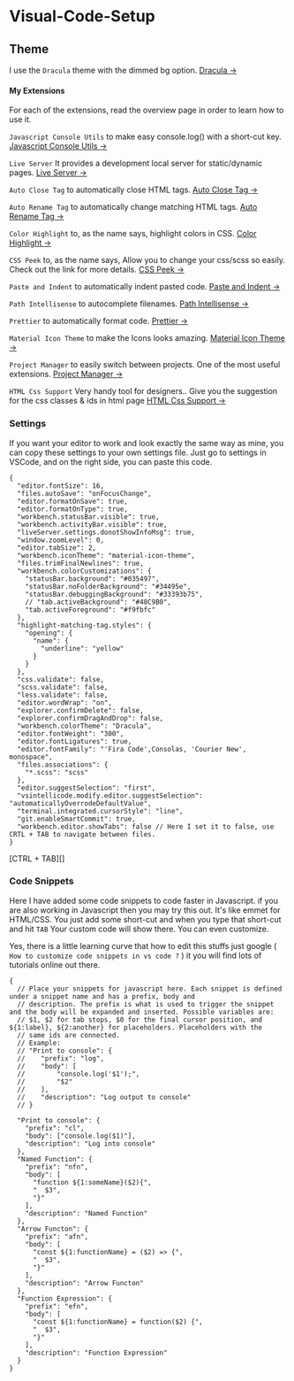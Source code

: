 # Visual-Code-Setup

## Theme

I use the `Dracula` theme with the dimmed bg option. [Dracula &rarr;](https://draculatheme.com/visual-studio-code/)

#### My Extensions

For each of the extensions, read the overview page in order to learn how to use it.

`Javascript Console Utils` to make easy console.log() with a short-cut key. [Javascript Console Utils &rarr;](https://marketplace.visualstudio.com/items?itemName=whtouche.vscode-js-console-utils)

`Live Server` It provides a development local server for static/dynamic pages. [Live Server &rarr;](https://github.com/ritwickdey/vscode-live-server/blob/master/docs/settings.md)

`Auto Close Tag` to automatically close HTML tags. [Auto Close Tag &rarr;](https://marketplace.visualstudio.com/items?itemName=formulahendry.auto-close-tag)

`Auto Rename Tag` to automatically change matching HTML tags. [Auto Rename Tag &rarr;](https://marketplace.visualstudio.com/items?itemName=formulahendry.auto-rename-tag)

`Color Highlight` to, as the name says, highlight colors in CSS. [Color Highlight &rarr;](https://marketplace.visualstudio.com/items?itemName=naumovs.color-highlight)

`CSS Peek` to, as the name says, Allow you to change your css/scss so easily. Check out the link for more details. [CSS Peek &rarr;](https://marketplace.visualstudio.com/items?itemName=pranaygp.vscode-css-peek)

`Paste and Indent` to automatically indent pasted code. [Paste and Indent &rarr;](https://marketplace.visualstudio.com/items?itemName=Rubymaniac.vscode-paste-and-indent)

`Path Intellisense` to autocomplete filenames. [Path Intellisense &rarr;](https://marketplace.visualstudio.com/items?itemName=christian-kohler.path-intellisense)

`Prettier` to automatically format code. [Prettier &rarr;](https://marketplace.visualstudio.com/items?itemName=esbenp.prettier-vscode)

`Material Icon Theme` to make the Icons looks amazing. [Material Icon Theme &rarr;](https://github.com/PKief/vscode-material-icon-theme)

`Project Manager` to easily switch between projects. One of the most useful extensions. [Project Manager &rarr;](https://marketplace.visualstudio.com/items?itemName=alefragnani.project-manager)

`HTML Css Support` Very handy tool for designers.. Give you the suggestion for the css classes & ids in html page [HTML Css Support &rarr;](https://marketplace.visualstudio.com/items?itemName=ecmel.vscode-html-css)

### Settings

If you want your editor to work and look exactly the same way as mine, you can copy these settings to your own settings file. Just go to settings in VSCode, and on the right side, you can paste this code.

```
{
  "editor.fontSize": 16,
  "files.autoSave": "onFocusChange",
  "editor.formatOnSave": true,
  "editor.formatOnType": true,
  "workbench.statusBar.visible": true,
  "workbench.activityBar.visible": true,
  "liveServer.settings.donotShowInfoMsg": true,
  "window.zoomLevel": 0,
  "editor.tabSize": 2,
  "workbench.iconTheme": "material-icon-theme",
  "files.trimFinalNewlines": true,
  "workbench.colorCustomizations": {
    "statusBar.background": "#035497",
    "statusBar.noFolderBackground": "#34495e",
    "statusBar.debuggingBackground": "#33393b75",
    // "tab.activeBackground": "#48C9B0",
    "tab.activeForeground": "#f9fbfc"
  },
  "highlight-matching-tag.styles": {
    "opening": {
      "name": {
        "underline": "yellow"
      }
    }
  },
  "css.validate": false,
  "scss.validate": false,
  "less.validate": false,
  "editor.wordWrap": "on",
  "explorer.confirmDelete": false,
  "explorer.confirmDragAndDrop": false,
  "workbench.colorTheme": "Dracula",
  "editor.fontWeight": "300",
  "editor.fontLigatures": true,
  "editor.fontFamily": "'Fira Code',Consolas, 'Courier New', monospace",
  "files.associations": {
    "*.scss": "scss"
  },
  "editor.suggestSelection": "first",
  "vsintellicode.modify.editor.suggestSelection": "automaticallyOverrodeDefaultValue",
  "terminal.integrated.cursorStyle": "line",
  "git.enableSmartCommit": true,
  "workbench.editor.showTabs": false // Here I set it to false, use CRTL + TAB to navigate between files.
}

```

[CTRL + TAB][]

### Code Snippets

Here I have added some code snippets to code faster in Javascript. if you are also working in Javascript then you may try this out.
It's like emmet for HTML/CSS. You just add some short-cut and when you type that short-cut and hit `TAB` Your custom code will show there. You can even customize.

Yes, there is a little learning curve that how to edit this stuffs just google ( `How to customize code snippets in vs code ?` ) it you will find lots of tutorials online out there.

```
{
  // Place your snippets for javascript here. Each snippet is defined under a snippet name and has a prefix, body and
  // description. The prefix is what is used to trigger the snippet and the body will be expanded and inserted. Possible variables are:
  // $1, $2 for tab stops, $0 for the final cursor position, and ${1:label}, ${2:another} for placeholders. Placeholders with the
  // same ids are connected.
  // Example:
  // "Print to console": {
  // 	"prefix": "log",
  // 	"body": [
  // 		"console.log('$1');",
  // 		"$2"
  // 	],
  // 	"description": "Log output to console"
  // }

  "Print to console": {
    "prefix": "cl",
    "body": ["console.log($1)"],
    "description": "Log into console"
  },
  "Named Function": {
    "prefix": "nfn",
    "body": [
      "function ${1:someName}($2){",
      "  $3",
      "}"
    ],
    "description": "Named Function"
  },
  "Arrow Functon": {
    "prefix": "afn",
    "body": [
      "const ${1:functionName} = ($2) => {",
      "  $3",
      "}"
    ],
    "description": "Arrow Functon"
  },
  "Function Expression": {
    "prefix": "efn",
    "body": [
      "const ${1:functionName} = function($2) {",
      "  $3",
      "}"
    ],
    "description": "Function Expression"
  }
}
```
